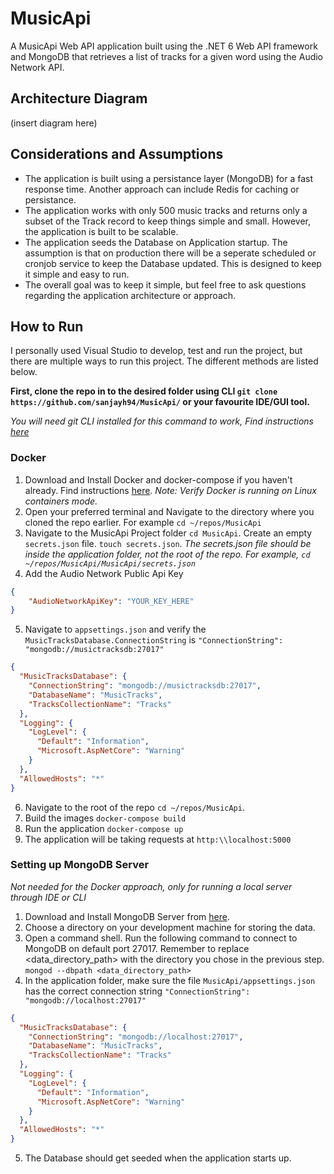 # MusicApi
A MusicApi Web API application built using the .NET 6 Web API framework and MongoDB that retrieves a list of tracks for a given word using the Audio Network API.

## Architecture Diagram
(insert diagram here)

## Considerations and Assumptions

+ The application is built using a persistance layer (MongoDB) for a fast response time. Another approach can include Redis for caching or persistance.
+ The application works with only 500 music tracks and returns only a subset of the Track record to keep things simple and small. However, the application is built to be scalable.
+ The application seeds the Database on Application startup. The assumption is that on production there will be a seperate scheduled or cronjob service to keep the Database updated. This is designed to keep it simple and easy to run.
+ The overall goal was to keep it simple, but feel free to ask questions regarding the application architecture or approach.

## How to Run
I personally used Visual Studio to develop, test and run the project, but there are multiple ways to run this project. The different methods are listed below.

**First, clone the repo in to the desired folder using CLI `git clone https://github.com/sanjayh94/MusicApi/` or your favourite IDE/GUI tool.**

*You will need git CLI installed for this command to work, Find instructions [here](https://git-scm.com/book/en/v2/Getting-Started-Installing-Git)*

### Docker
1. Download and Install Docker and docker-compose if you haven't already. Find instructions [here](https://docs.docker.com/get-docker/). _Note: Verify Docker is running on Linux containers mode._
2. Open your preferred terminal and Navigate to the directory where you cloned the repo earlier. For example `cd ~/repos/MusicApi`
3. Navigate to the MusicApi Project folder `cd MusicApi`. Create an empty `secrets.json` file. `touch secrets.json`. _The secrets.json file should be inside the application folder, not the root of the repo. For example, `cd ~/repos/MusicApi/MusicApi/secrets.json`_
4. Add the Audio Network Public Api Key
```json
{
    "AudioNetworkApiKey": "YOUR_KEY_HERE"
}
```
5. Navigate to `appsettings.json` and verify the `MusicTracksDatabase.ConnectionString` is `"ConnectionString": "mongodb://musictracksdb:27017"`
```json
{
  "MusicTracksDatabase": {
    "ConnectionString": "mongodb://musictracksdb:27017",
    "DatabaseName": "MusicTracks",
    "TracksCollectionName": "Tracks"
  },
  "Logging": {
    "LogLevel": {
      "Default": "Information",
      "Microsoft.AspNetCore": "Warning"
    }
  },
  "AllowedHosts": "*"
}
```
6. Navigate to the root of the repo `cd ~/repos/MusicApi`.
7. Build the images `docker-compose build`
8. Run the application `docker-compose up`
9. The application will be taking requests at `http:\\localhost:5000`


### Setting up MongoDB Server
*Not needed for the Docker approach, only for running a local server through IDE or CLI*
1. Download and Install MongoDB Server from [here](https://www.mongodb.com/try/download/community).
2. Choose a directory on your development machine for storing the data.
3. Open a command shell. Run the following command to connect to MongoDB on default port 27017. Remember to replace <data_directory_path> with the directory you chose in the previous step.
`mongod --dbpath <data_directory_path>`
4. In the application folder, make sure the file `MusicApi/appsettings.json` has the correct connection string `"ConnectionString": "mongodb://localhost:27017"`
```json
{
  "MusicTracksDatabase": {
    "ConnectionString": "mongodb://localhost:27017",
    "DatabaseName": "MusicTracks",
    "TracksCollectionName": "Tracks"
  },
  "Logging": {
    "LogLevel": {
      "Default": "Information",
      "Microsoft.AspNetCore": "Warning"
    }
  },
  "AllowedHosts": "*"
}
```
5. The Database should get seeded when the application starts up.

